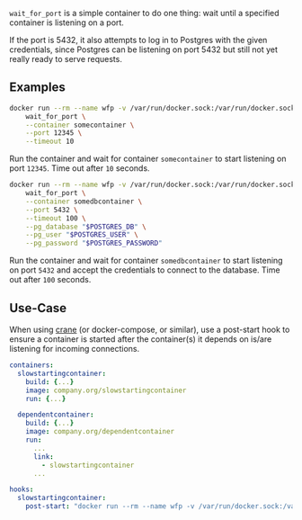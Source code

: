 `wait_for_port` is a simple container to do one thing: wait until a specified
container is listening on a port.

If the port is 5432, it also attempts to log in to Postgres with the given
credentials, since Postgres can be listening on port 5432 but still not yet
really ready to serve requests.

## Examples

```bash
docker run --rm --name wfp -v /var/run/docker.sock:/var/run/docker.sock \
    wait_for_port \
    --container somecontainer \
    --port 12345 \
    --timeout 10
```
Run the container and wait for container `somecontainer` to start listening on
port `12345`. Time out after `10` seconds.

```bash
docker run --rm --name wfp -v /var/run/docker.sock:/var/run/docker.sock \
    wait_for_port \
    --container somedbcontainer \
    --port 5432 \
    --timeout 100 \
    --pg_database "$POSTGRES_DB" \
    --pg_user "$POSTGRES_USER" \
    --pg_password "$POSTGRES_PASSWORD"
```
Run the container and wait for container `somedbcontainer` to start listening
on port `5432` and accept the credentials to connect to the database.
Time out after `100` seconds.

## Use-Case

When using [crane](https://www.craneup.tech/) (or docker-compose, or similar),
use a post-start hook to ensure a container is started after the container(s)
it depends on is/are listening for incoming connections.

```yaml
containers:
  slowstartingcontainer:
    build: {...}
    image: company.org/slowstartingcontainer
    run: {...}

  dependentcontainer:
    build: {...}
    image: company.org/dependentcontainer
    run:
      ...
      link:
        - slowstartingcontainer
      ...

hooks:
  slowstartingcontainer:
    post-start: "docker run --rm --name wfp -v /var/run/docker.sock:/var/run/docker.sock wait_for_port:latest --container slowstartingcontainer --port=12345 --timeout=3600"
```
